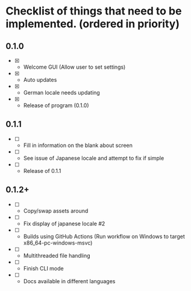 # Checklist of things that need to be implemented. (ordered in priority)

## 0.1.0
- [x] - Welcome GUI (Allow user to set settings)
- [x] - Auto updates
- [x] - German locale needs updating
- [x] - Release of program (0.1.0)

## 0.1.1

- [ ] - Fill in information on the blank about screen
- [ ] - See issue of Japanese locale and attempt to fix if simple
- [ ] - Release of 0.1.1

## 0.1.2+

- [ ] - Copy/swap assets around
- [ ] - Fix display of japanese locale #2
- [ ] - Builds using GitHub Actions (Run workflow on Windows to target x86_64-pc-windows-msvc)
- [ ] - Multithreaded file handling
- [ ] - Finish CLI mode
- [ ] - Docs available in different languages